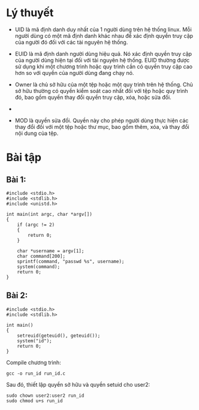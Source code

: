 # Lý thuyết

- UID là mã định danh duy nhất của 1 người dùng trên hệ thống linux. Mỗi người dùng có một mã định danh khác nhau để xác định quyền truy cập của người đó đối với các tài nguyên hệ thống.

- EUID là mã định danh người dùng hiệu quả. Nó xác định quyền truy cập của người dùng hiện tại đối với tài nguyên hệ thống. EUID thường được sử dụng khi một chương trình hoặc quy trình cần có quyền truy cập cao hơn so với quyền của người dùng đang chạy nó.

- Owner là chủ sở hữu của một tệp hoặc một quy trình trên hệ thống. Chủ sở hữu thường có quyền kiểm soát cao nhất đối với tệp hoặc quy trình đó, bao gồm quyền thay đổi quyền truy cập, xóa, hoặc sửa đổi.
-
- MOD là quyền sửa đổi. Quyền này cho phép người dùng thực hiện các thay đổi đối với một tệp hoặc thư mục, bao gồm thêm, xóa, và thay đổi nội dung của tệp.

# Bài tập

## Bài 1:

```
#include <stdio.h>
#include <stdlib.h>
#include <unistd.h>

int main(int argc, char *argv[])
{
    if (argc != 2)
    {
        return 0;
    }

    char *username = argv[1];
    char command[200];
    sprintf(command, "passwd %s", username);
    system(command);
    return 0;
}

```

## Bài 2:

```
#include <stdio.h>
#include <stdlib.h>

int main()
{
	setreuid(geteuid(), geteuid());
    system("id");
    return 0;
}

```

Compile chương trình:

```
gcc -o run_id run_id.c
```

Sau đó, thiết lập quyền sở hữu và quyền setuid cho user2:

```
sudo chown user2:user2 run_id
sudo chmod u+s run_id
```
